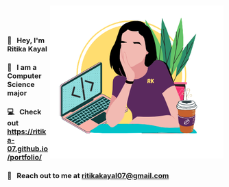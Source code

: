 <!--
**ritika-07/ritika-07** is a ✨ _special_ ✨ repository because its `README.md` (this file) appears on your GitHub profile.

Here are some ideas to get you started:

- 🔭 I’m currently working on ...
- 🌱 I’m currently learning ...
- 👯 I’m looking to collaborate on ...
- 🤔 I’m looking for help with ...
- 💬 Ask me about ...
- 📫 How to reach me: ...
- 😄 Pronouns: ...
- ⚡ Fun fact: ...
-->

<img align="right" src="/dp.png">
&nbsp;

&nbsp;

### :wave: &nbsp; Hey, I'm Ritika Kayal
### :book: &nbsp; I am a Computer Science major
### :computer: &nbsp; Check out https://ritika-07.github.io/portfolio/
### :e-mail: &nbsp; Reach out to me at ritikakayal07@gmail.com
